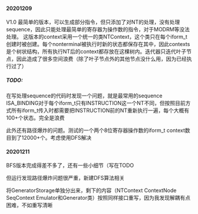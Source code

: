 #### 20201209
V1.0	最简单的版本，可以生成部分指令，但只添加了对NT的处理，没有处理sequence，因此只能处理最简单的寄存器为操作数的指令，对于MODRM等没法处理。
	这版本的context采用一个统一的类NTContext，这个类只在每个iform_t创建时被创建。每个nonterminal被执行时新的状态都保存在其中，因此contexts是个树状结构，所有执行NT后的context都存放在这棵树内。迭代器只迭代叶子节点，因此造成了很多空间浪费（除了叶子节点外的其他节点没什么用，因为已经执行过了）

##### TODO: 

在写处理sequence的代码时发现一个问题，就是最常用的sequence ISA_BINDING对于每个iform_t只有INSTRUCTION这一个NT不同，但按照目前方式所有iform_t传入时都需要把INSTRUCTION前的NT重新执行一遍，每个大概有100+个状态。完全是浪费

此外还有路径爆炸的问题。测试的一个两个8位寄存器操作数的iform_t context数目到了12000+个。考虑使用DFS解决



#### 20201211

BFS版本完成得差不多了，还有一些小细节（写在TODO

但运行发现路径爆炸问题很严重，新建DFS算法相关

将GeneratorStorage单独分出来，剩下的内容（NTContext ContextNode SeqContext Emulator和Generator类）按照同样接口重写，因为我发现解耦有点困难，不如重写清晰